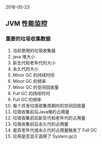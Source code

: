 2018-05-23

## JVM 性能监控

### 重要的垃圾收集数据
1. 当前使用的垃圾收集器
2. java 堆大小
3. 新生代和老年代的大小
4. 永久代的大小
5. Minor GC 的持续时间
6. Minor GC 的频率
7. Minor GC 的空间回收量
8. Full GC 的持续时间
9. Full GC 的频率
10. 每个并发垃圾收集周期内的空间回收量
11. 垃圾收集前后Java堆的占用量
12. 垃圾收集前后新生代和老年代的占用量
13. 垃圾收集前后永久代的占用量
14. 是否老年代或永久代的占用量触发了 Full GC
15. 应用是否显示调用了 System.gc()